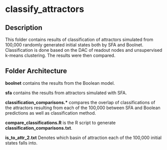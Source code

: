 classify_attractors
=======

## Description

This folder contains results of classification of attractors simulated from 100,000 randomly generated initial states both by SFA and Boolnet. Classification is done based on the DAC of readout nodes and unsupervised k-means clustering. The results were then compared.

## Folder Architecture

**boolnet** contains the results from the Boolean model.

**sfa** contains the results from attractors simulated with SFA.

**classification_comparisons.\*** compares the overlap of classifications of the attractors resulting from each of the 100,000 between SFA and Boolean predictions as well as classification method.

**compare_classifications.R** is the R script to generate **classification_comparisons.txt**.

**is_to_attr_2.txt** Denotes which basin of attraction each of the 100,000 initial states falls into.


